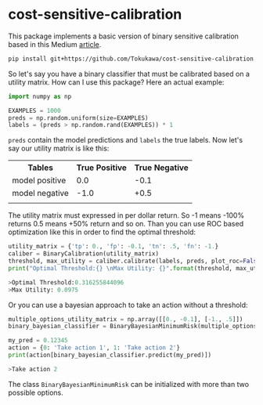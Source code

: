 # cost-sensitive-calibration

This package implements a basic version of binary sensitive calibration based in this Medium
[article](http://google.com).

```bash
pip install git+https://github.com/Tokukawa/cost-sensitive-calibration.git
```

So let's say you have a binary classifier that must be calibrated based on a utility matrix.
How can I use this package? Here an actual example:

```python
import numpy as np

EXAMPLES = 1000
preds = np.random.uniform(size=EXAMPLES)
labels = (preds > np.random.rand(EXAMPLES)) * 1
```

`preds` contain the model predictions and `labels` the true labels. Now let's say our utility matrix
is like this:

<table>
  <tr>
    <th>Tables</th>
    <th>True Positive</th>
    <th>True Negative</th>
  </tr>
  <tr>
    <td>model positive</td>
    <td>0.0</td>
    <td>-0.1</td>
  </tr>
  <tr>
    <td>model negative</td>
    <td>-1.0</td>
    <td>+0.5</td>
  </tr>
  <tr>
    <td></td>
    <td></td>
    <td></td>
  </tr>
</table>

The utility matrix must expressed in per dollar return. So -1 means -100% returns 0.5 means +50% return and so on.
Than you can use ROC based optimization like this in order to find the optimal threshold:

```python
utility_matrix = {'tp': 0., 'fp': -0.1, 'tn': .5, 'fn': -1.}
caliber = BinaryCalibration(utility_matrix)
threshold, max_utility = caliber.calibrate(labels, preds, plot_roc=False)
print("Optimal Threshold:{} \nMax Utility: {}".format(threshold, max_utility))
```
```python
>Optimal Threshold:0.316255844096 
>Max Utility: 0.0975
```

Or you can use a bayesian approach to take an action without a threshold:

```python
multiple_options_utility_matrix = np.array([[0., -0.1], [-1., .5]])
binary_bayesian_classifier = BinaryBayesianMinimumRisk(multiple_options_utility_matrix)
```
```python
my_pred = 0.12345
action = {0: 'Take action 1', 1: 'Take action 2'}
print(action[binary_bayesian_classifier.predict(my_pred)])
```

```python
>Take action 2
```

The class `BinaryBayesianMinimumRisk` can be initialized with more than two possible options.
